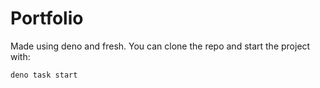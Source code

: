 # Portfolio

Made using deno and fresh.  You can clone the repo and start the project with:

```
deno task start
```
